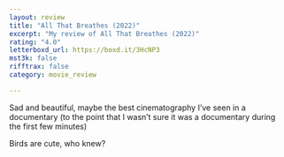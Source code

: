 ```yaml
---
layout: review
title: "All That Breathes (2022)"
excerpt: "My review of All That Breathes (2022)"
rating: "4.0"
letterboxd_url: https://boxd.it/3HcNP3
mst3k: false
rifftrax: false
category: movie_review

---
```


Sad and beautiful, maybe the best cinematography I’ve seen in a documentary (to the point that I wasn’t sure it was a documentary during the first few minutes)

Birds are cute, who knew?